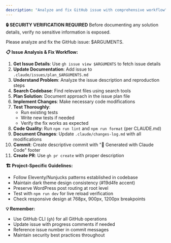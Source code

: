 ```yaml
---
description: "Analyze and fix GitHub issue with comprehensive workflow"
---
```


**🔒 SECURITY VERIFICATION REQUIRED**
Before documenting any solution details, verify no sensitive information is exposed.

Please analyze and fix the GitHub issue: $ARGUMENTS.

**📋 Issue Analysis & Fix Workflow:**

1. **Get Issue Details**: Use `gh issue view $ARGUMENTS` to fetch issue details
2. **Update Documentation**: Add issue to `.claude/issues/plan_$ARGUMENTS.md`
3. **Understand Problem**: Analyze the issue description and reproduction steps
4. **Search Codebase**: Find relevant files using search tools
5. **Plan Solution**: Document approach in the issue plan file
6. **Implement Changes**: Make necessary code modifications
7. **Test Thoroughly**: 
   - Run existing tests
   - Write new tests if needed
   - Verify the fix works as expected
8. **Code Quality**: Run `npm run lint` and `npm run format` (per CLAUDE.md)
9. **Document Changes**: Update `.claude/changes-log.md` with all modifications
10. **Commit**: Create descriptive commit with "🤖 Generated with Claude Code" footer
11. **Create PR**: Use `gh pr create` with proper description

**🏗️ Project-Specific Guidelines:**
- Follow Eleventy/Nunjucks patterns established in codebase
- Maintain dark theme design consistency (#19d4fe accent)
- Preserve WordPress post routing at root level
- Test with `npm run dev` for live reload verification
- Check responsive design at 768px, 900px, 1200px breakpoints

**💡 Remember:**
- Use GitHub CLI (`gh`) for all GitHub operations
- Update issue with progress comments if needed
- Reference issue number in commit messages
- Maintain security best practices throughout
